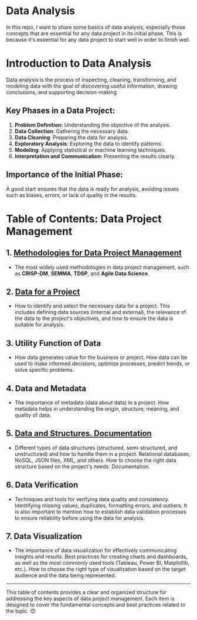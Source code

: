 # Data Analysis
In this repo, I want to share some basics of data analysis, especially those concepts that are essential for any data project in its initial phase. This is because it's essential for any data project to start well in order to finish well.

# Introduction to Data Analysis

Data analysis is the process of inspecting, cleaning, transforming, and modeling data with the goal of discovering useful information, drawing conclusions, and supporting decision-making.

## Key Phases in a Data Project:
1. **Problem Definition**: Understanding the objective of the analysis.
2. **Data Collection**: Gathering the necessary data.
3. **Data Cleaning**: Preparing the data for analysis.
4. **Exploratory Analysis**: Exploring the data to identify patterns.
5. **Modeling**: Applying statistical or machine learning techniques.
6. **Interpretation and Communication**: Presenting the results clearly.

## Importance of the Initial Phase:
A good start ensures that the data is ready for analysis, avoiding issues such as biases, errors, or lack of quality in the results.

# **Table of Contents: Data Project Management**

## 1. [**Methodologies for Data Project Management**](methodology-analysis.md)
   - The most widely used methodologies in data project management, such as **CRISP-DM**, **SEMMA**, **TDSP**, and **Agile Data Science**.

## 2. [**Data for a Project**](Data-needed-for-project)
   - How to identify and select the necessary data for a project. This includes defining data sources (internal and external), the relevance of the data to the project's objectives, and how to ensure the data is suitable for analysis. 

## 3. **Utility Function of Data**
   - How data generates value for the business or project. How data can be used to make informed decisions, optimize processes, predict trends, or solve specific problems.

## 4. **Data and Metadata**
   - The importance of metadata (data about data) in a project. How metadata helps in understanding the origin, structure, meaning, and quality of data.

## 5. [**Data and Structures. Documentation**](data-structures-documentation.md)
   - Different types of data structures (structured, semi-structured, and unstructured) and how to handle them in a project. Relational databases, NoSQL, JSON files, XML, and others. How to choose the right data structure based on the project's needs. Documentation.

## 6. **Data Verification**
   - Techniques and tools for verifying data quality and consistency. Identifying missing values, duplicates, formatting errors, and outliers. It is also important to mention how to establish data validation processes to ensure reliability before using the data for analysis.

## 7. **Data Visualization**
   - The importance of data visualization for effectively communicating insights and results. Best practices for creating charts and dashboards, as well as the most commonly used tools (Tableau, Power BI, Matplotlib, etc.). How to choose the right type of visualization based on the target audience and the data being represented.

---

This table of contents provides a clear and organized structure for addressing the key aspects of data project management. Each item is designed to cover the fundamental concepts and best practices related to the topic. 😊
